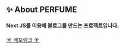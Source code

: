 ## ✨ About PERFUME

#### Next JS를 이용해 블로그를 만드는 프로젝트입니다.

[☀️ 배포링크 ☀️](https://about-perfume.vercel.app/)
